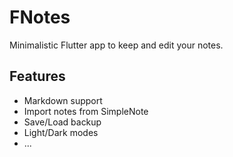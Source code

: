 # FNotes

Minimalistic Flutter app to keep and edit your notes.

## Features

* Markdown support
* Import notes from SimpleNote
* Save/Load backup
* Light/Dark modes
* ...
